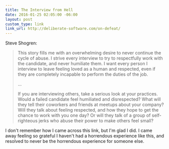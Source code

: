 ```yaml
---
title: The Interview from Hell
date: 2016-01-25 02:05:00 -06:00
layout: post
custom_type: link
link_url: http://deliberate-software.com/on-defeat/
---
```


Steve Shogren:

> This story fills me with an overwhelming desire to never continue the cycle of abuse. I strive every interview to try to respectfully work with the candidate, and never humiliate them. I want every person I interview to leave feeling loved as a human and respected, even if they are completely incapable to perform the duties of the job.
>
>… 
>
> If you are interviewing others, take a serious look at your practices. Would a failed candidate feel humiliated and disrespected? What will they tell their coworkers and friends at meetups about your company? Will they talk about feeling respected, and how they hope to get the chance to work with you one day? Or will they talk of a group of self-righteous jerks who abuse their power to make others feel small?

I don't remember how I came across this link, but I'm glad I did. I came away feeling so grateful I haven't had a horrendous experience like this, and resolved to never be the horrendous experience for someone else.
